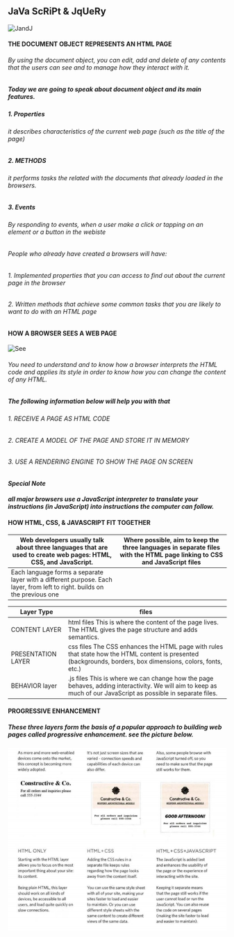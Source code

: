 ## JaVa ScRiPt & JqUeRy

![JandJ](https://cdn.neow.in/news/images/uploaded/2018/12/1544525547_javascript_jquery_story.jpg)

#### THE DOCUMENT OBJECT REPRESENTS AN HTML PAGE
###### By using the document object, you can edit, add and delete of any contents that the users can see and to manage how they interact with it.

##### Today we are going to speak about document object and its main features.
##### 1. Properties
###### it describes characteristics of the current web page (such as the title of the page)

##### 2. METHODS
###### it performs tasks the related with the documents that already loaded in the browsers.

##### 3. Events
######   By responding to events, when a user make a click or tapping on an element or a button in the webiste

###### People who already have created a browsers will have:
###### 1. Implemented properties that you can access to find out about the current page in the browser
###### 2. Written methods that achieve some common tasks that you are likely to want to do with an HTML page 

#### HOW A BROWSER SEES A WEB PAGE 

![See](https://image.shutterstock.com/image-vector/design-eyes-looking-illustration-260nw-1687044949.jpg)

###### You need to understand and to know how a browser interprets the HTML code and applies its style in order to know how you can change the content of any HTML.

##### The following information below will help you with that

###### 1. RECEIVE A PAGE AS HTML CODE 
###### 2. CREATE A MODEL OF THE PAGE AND STORE IT IN MEMORY
###### 3. USE A RENDERING ENGINE TO SHOW THE PAGE ON SCREEN 

#### *Special Note*
#### *all major browsers use a JavaScript interpreter to translate your instructions (in JavaScript) into instructions the computer can follow.* 

#### HOW HTML, CSS, & JAVASCRIPT FIT TOGETHER

Web developers usually talk about three languages that are used to create web pages: HTML, CSS, and JavaScript. | Where possible, aim to keep the three languages in separate files with the HTML page linking to CSS and JavaScript files   
 ---------|-----------|
Each language forms a separate layer with a different purpose. Each layer, from left to right. builds on the previous one |

Layer Type | files
------- | --------
CONTENT LAYER | html files This is where the content of the page lives. The HTML gives the page structure and adds semantics.
PRESENTATION LAYER | css files The CSS enhances the HTML page with rules that state how the HTML content is presented (backgrounds, borders, box dimensions, colors, fonts, etc.)
BEHAVIOR layer| .js files This is where we can change how the page behaves, adding interactivity. We will aim to keep as much of our JavaScript as possible in separate files. 

#### PROGRESSIVE ENHANCEMENT
##### These three layers form the basis of a popular approach to building web pages called progressive enhancement. see the picture below.

![Pe](Prog.jpg)







